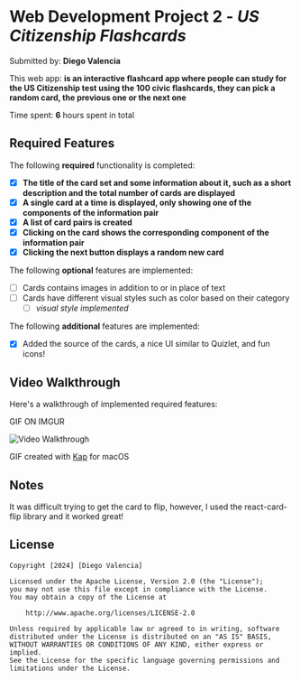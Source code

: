 # Web Development Project 2 - *US Citizenship Flashcards*

Submitted by: **Diego Valencia**

This web app: **is an interactive flashcard app where people can study for the US Citizenship test using the 100 civic flashcards, they can pick a random card, the previous one or the next one**

Time spent: **6** hours spent in total

## Required Features

The following **required** functionality is completed:

- [x] **The title of the card set and some information about it, such as a short description and the total number of cards are displayed**
- [x] **A single card at a time is displayed, only showing one of the components of the information pair**
- [x] **A list of card pairs is created**
- [x] **Clicking on the card shows the corresponding component of the information pair**
- [x] **Clicking the next button displays a random new card**

The following **optional** features are implemented:

- [ ] Cards contains images in addition to or in place of text
- [ ] Cards have different visual styles such as color based on their category
  - [ ] *visual style implemented*

The following **additional** features are implemented:

* [x] Added the source of the cards, a nice UI similar to Quizlet, and fun icons!

## Video Walkthrough

Here's a walkthrough of implemented required features:

GIF ON IMGUR

<img src='(https://imgur.com/gallery/awEctwX)' title='Video Walkthrough' alt='Video Walkthrough'/>


GIF created with [Kap](https://getkap.co/) for macOS

## Notes

It was difficult trying to get the card to flip, however, I used the react-card-flip library and it worked great!
## License

    Copyright [2024] [Diego Valencia]

    Licensed under the Apache License, Version 2.0 (the "License");
    you may not use this file except in compliance with the License.
    You may obtain a copy of the License at

        http://www.apache.org/licenses/LICENSE-2.0

    Unless required by applicable law or agreed to in writing, software
    distributed under the License is distributed on an "AS IS" BASIS,
    WITHOUT WARRANTIES OR CONDITIONS OF ANY KIND, either express or implied.
    See the License for the specific language governing permissions and
    limitations under the License.

